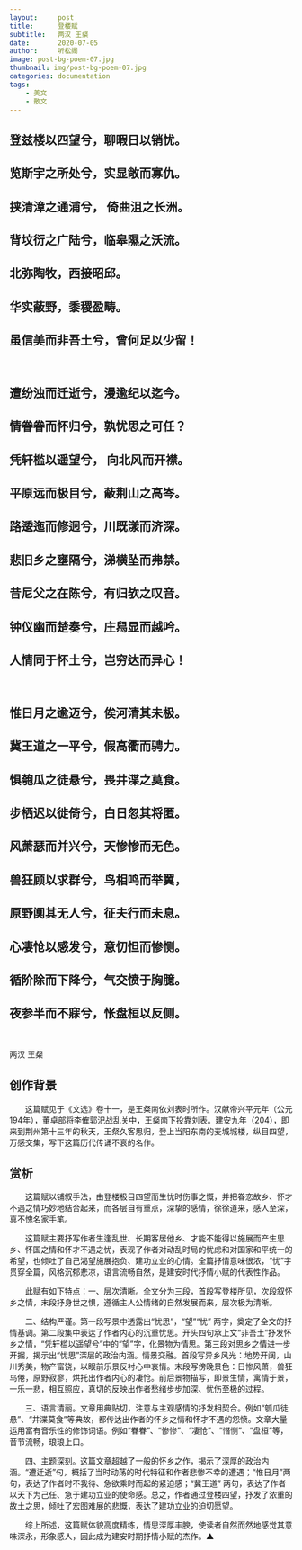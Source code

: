 ```yaml
---
layout:     post
title:      登楼赋
subtitle:   两汉 王粲
date:       2020-07-05
author:     听松阁
image: post-bg-poem-07.jpg
thumbnail: img/post-bg-poem-07.jpg
categories: documentation
tags:
    - 美文
    - 散文
---
```


## 登兹楼以四望兮，聊暇日以销忧。
## 览斯宇之所处兮，实显敞而寡仇。
## 挟清漳之通浦兮， 倚曲沮之长洲。
## 背坟衍之广陆兮，临皋隰之沃流。
## 北弥陶牧，西接昭邱。
## 华实蔽野，黍稷盈畴。
## 虽信美而非吾土兮，曾何足以少留！

&nbsp;
## 遭纷浊而迁逝兮，漫逾纪以迄今。
## 情眷眷而怀归兮，孰忧思之可任？
## 凭轩槛以遥望兮， 向北风而开襟。
## 平原远而极目兮，蔽荆山之高岑。
## 路逶迤而修迥兮，川既漾而济深。
## 悲旧乡之壅隔兮，涕横坠而弗禁。
## 昔尼父之在陈兮，有归欤之叹音。
## 钟仪幽而楚奏兮，庄舄显而越吟。
## 人情同于怀土兮，岂穷达而异心！

&nbsp;
## 惟日月之逾迈兮，俟河清其未极。
## 冀王道之一平兮，假高衢而骋力。
## 惧匏瓜之徒悬兮，畏井渫之莫食。
## 步栖迟以徙倚兮，白日忽其将匿。
## 风萧瑟而并兴兮，天惨惨而无色。
## 兽狂顾以求群兮，鸟相鸣而举翼，
## 原野阒其无人兮，征夫行而未息。
## 心凄怆以感发兮，意忉怛而惨恻。
## 循阶除而下降兮，气交愤于胸臆。
## 夜参半而不寐兮，怅盘桓以反侧。
&nbsp;


两汉 王粲



## 创作背景



　　这篇赋见于《文选》卷十一，是王粲南依刘表时所作。汉献帝兴平元年（公元194年），董卓部将李傕郭汜战乱关中，王粲南下投靠刘表。建安九年（204），即来到荆州第十三年的秋天，王粲久客思归，登上当阳东南的麦城城楼，纵目四望，万感交集，写下这篇历代传诵不衰的名作。





## 赏析



　　这篇赋以铺叙手法，由登楼极目四望而生忧时伤事之慨，并把眷恋故乡、怀才不遇之情巧妙地结合起来，而各层自有重点，深挚的感情，徐徐道来，感人至深，真不愧名家手笔。



　　这篇赋主要抒写作者生逢乱世、长期客居他乡、才能不能得以施展而产生思乡、怀国之情和怀才不遇之忧，表现了作者对动乱时局的忧虑和对国家和平统一的希望，也倾吐了自己渴望施展抱负、建功立业的心情。全篇抒情意味很浓，“忧”字贯穿全篇，风格沉郁悲凉，语言流畅自然，是建安时代抒情小赋的代表性作品。



　　此赋有如下特点：一、层次清晰。全文分为三段，首段写登楼所见，次段叙怀乡之情，末段抒身世之惧，遵循主人公情绪的自然发展而来，层次极为清晰。



　　二、结构严谨。第一段写景中透露出“忧思”，“望”“忧” 两字，奠定了全文的抒情基调。第二段集中表达了作者内心的沉重忧思。开头四句承上文“非吾土”抒发怀乡之情，“凭轩槛以遥望兮”中的“望”字，化景物为情思。第三段对思乡之情进一步开掘，揭示出“忧思”深层的政治内涵。情景交融。首段写异乡风光：地势开阔，山川秀美，物产富饶，以眼前乐景反衬心中哀情。末段写傍晚景色：日惨风萧，兽狂鸟倦，原野寂寥，烘托出作者内心的凄怆。前后景物描写，即景生情，寓情于景，一乐一悲，相互照应，真切的反映出作者愁绪步步加深、忧伤至极的过程。



　　三、语言清丽。文章用典贴切，注意与主观感情的抒发相契合。例如“瓠瓜徒悬”、“井渫莫食”等典故，都传达出作者的怀乡之情和怀才不遇的怨愤。文章大量运用富有音乐性的修饰词语。例如“眷眷”、“惨惨”、“凄怆”、“憯恻”、“盘桓”等，音节流畅，琅琅上口。



　　四、主题深刻。这篇文章超越了一般的怀乡之作，揭示了深厚的政治内涵。“遭迁逝”句，概括了当时动荡的时代特征和作者悲惨不幸的遭遇；“惟日月”两句，表达了作者时不我待、急欲乘时而起的紧迫感；“冀王道” 两句，表达了作者以天下为己任、急于建功立业的使命感。总之，作者通过登楼四望，抒发了浓重的故土之思，倾吐了宏图难展的悲慨，表达了建功立业的迫切愿望。



　　综上所述，这篇赋体貌高度精练，情思深厚丰腴，使读者自然而然地感觉其意味深永，形象感人，因此成为建安时期抒情小赋的杰作。▲
